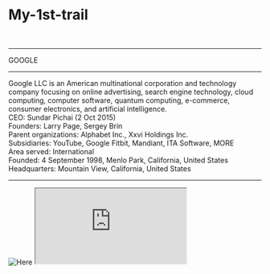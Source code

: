 # My-1st-trail
<br/>
<hr>
<ahref="https://google.com">GOOGLE</a>
<hr>
Google LLC is an American multinational corporation and technology company focusing on online advertising, search engine technology, cloud computing, computer software, quantum computing, e-commerce, consumer electronics, and artificial intelligence.<br/>
CEO: Sundar Pichai (2 Oct 2015)<br/>
Founders: Larry Page, Sergey Brin<br/>
Parent organizations: Alphabet Inc., Xxvi Holdings Inc.<br/>
Subsidiaries: YouTube, Google Fitbit, Mandiant, ITA Software, MORE<br/>
Area served: International<br/>
Founded: 4 September 1998, Menlo Park, California, United States<br/>
Headquarters: Mountain View, California, United States<br/>
<hr>
<img src="https://www.google.com/images/branding/googlelogo/2x/googlelogo_color_92x30dp.png"alt=Here you get">
<iframe src="https://google.com">
</iframe>
<div class="infoContainer"><svg class="thankyouTick" aria-hidden="true" viewBox="0 0 130.2 130.2">
<circle class="path circle" fill="none" stroke="" stroke-width="6" stroke-miterlimit="10" cx="65.1" cy="65.1" r="62.1"></circle> 
<polyline class="path check" fill="none" stroke="" stroke-width="6" stroke-linecap="round" stroke-miterlimit="10" points="100.2,40.2 51.5,88.8 29.8,67.5 "></polyline> 
</svg>
